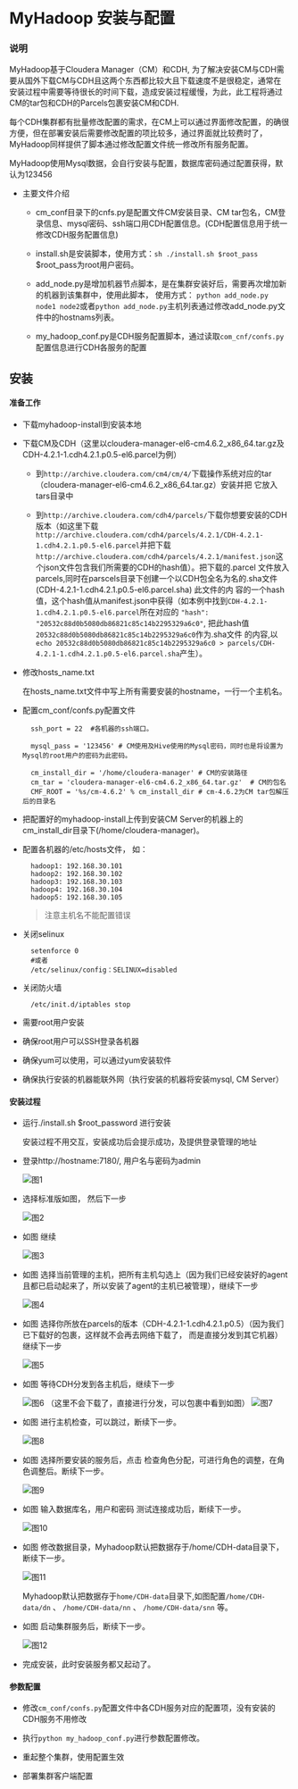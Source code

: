 # MyHadoop 安装与配置

### 说明
MyHadoop基于Cloudera Manager（CM）和CDH, 为了解决安装CM与CDH需要从国外下载CM与CDH且这两个东西都比较大且下载速度不是很稳定，通常在
安装过程中需要等待很长的时间下载，造成安装过程缓慢，为此，此工程将通过CM的tar包和CDH的Parcels包裹安装CM和CDH.

每个CDH集群都有批量修改配置的需求，在CM上可以通过界面修改配置，的确很方便，但在部署安装后需要修改配置的项比较多，通过界面就比较费时了，
MyHadoop同样提供了脚本通过修改配置文件统一修改所有服务配置。

MyHadoop使用Mysql数据，会自行安装与配置，数据库密码通过配置获得，默认为123456

- 主要文件介绍

    - cm_conf目录下的cnfs.py是配置文件CM安装目录、CM tar包名，CM登录信息、mysql密码、ssh端口用CDH配置信息。(CDH配置信息用于统一
    修改CDH服务配置信息)

    - install.sh是安装脚本，使用方式：`sh ./install.sh $root_pass `  $root_pass为root用户密码。

    - add_node.py是增加机器节点脚本，是在集群安装好后，需要再次增加新的机器到该集群中，使用此脚本， 使用方式：
    `python add_node.py node1 node2`或者`python add_node.py`主机列表通过修改add_node.py文件中的hostnams列表。

    - my_hadoop_conf.py是CDH服务配置脚本，通过读取`com_cnf/confs.py`配置信息进行CDH各服务的配置

## 安装

#### 准备工作

- 下载myhadoop-install到安装本地

- 下载CM及CDH（这里以cloudera-manager-el6-cm4.6.2_x86_64.tar.gz及CDH-4.2.1-1.cdh4.2.1.p0.5-el6.parcel为例）

    - 到`http://archive.cloudera.com/cm4/cm/4/`下载操作系统对应的tar（cloudera-manager-el6-cm4.6.2_x86_64.tar.gz）安装并把
    它放入tars目录中

    - 到`http://archive.cloudera.com/cdh4/parcels/`下载你想要安装的CDH版本（如这里下载
    `http://archive.cloudera.com/cdh4/parcels/4.2.1/CDH-4.2.1-1.cdh4.2.1.p0.5-el6.parcel`并把下载
    `http://archive.cloudera.com/cdh4/parcels/4.2.1/manifest.json`这个json文件包含我们所需要的CDH的hash值）。把下载的.parcel
    文件放入parcels,同时在parscels目录下创建一个以CDH包全名为名的.sha文件(CDH-4.2.1-1.cdh4.2.1.p0.5-el6.parcel.sha) 此文件的内
    容的一个hash值，这个hash值从manifest.json中获得（如本例中找到`CDH-4.2.1-1.cdh4.2.1.p0.5-el6.parcel`所在对应的
    `"hash": "20532c88d0b5080db86821c85c14b2295329a6c0"`, 把此hash值`20532c88d0b5080db86821c85c14b2295329a6c0`作为.sha文件
    的内容,以`echo 20532c88d0b5080db86821c85c14b2295329a6c0 > parcels/CDH-4.2.1-1.cdh4.2.1.p0.5-el6.parcel.sha`产生）。

- 修改hosts_name.txt

    在hosts_name.txt文件中写上所有需要安装的hostname，一行一个主机名。

- 配置cm_conf/confs.py配置文件

        ssh_port = 22  #各机器的ssh端口。

        mysql_pass = '123456' # CM使用及Hive使用的Mysql密码，同时也是将设置为Mysql的root用户的密码为此密码。

        cm_install_dir = '/home/cloudera-manager' # CM的安装路径
        cm_tar = 'cloudera-manager-el6-cm4.6.2_x86_64.tar.gz'  # CM的包名
        CMF_ROOT = '%s/cm-4.6.2' % cm_install_dir # cm-4.6.2为CM tar包解压后的目录名

- 把配置好的myhadoop-install上传到安装CM Server的机器上的cm_install_dir目录下(/home/cloudera-manager)。

- 配置各机器的/etc/hosts文件， 如：

        hadoop1: 192.168.30.101
        hadoop2: 192.168.30.102
        hadoop3: 192.168.30.103
        hadoop4: 192.168.30.104
        hadoop5: 192.168.30.105

    > 注意主机名不能配置错误

- 关闭selinux

        setenforce 0
        #或者
        /etc/selinux/config：SELINUX=disabled
- 关闭防火墙

        /etc/init.d/iptables stop

- 需要root用户安装

- 确保root用户可以SSH登录各机器

- 确保yum可以使用，可以通过yum安装软件

- 确保执行安装的机器能联外网（执行安装的机器将安装mysql, CM Server）

#### 安装过程

- 运行./install.sh $root_password 进行安装

    安装过程不用交互，安装成功后会提示成功，及提供登录管理的地址

- 登录http://hostname:7180/, 用户名与密码为admin

    ![图1](docs/images/1.jpg)

- 选择标准版如图， 然后下一步

    ![图2](docs/images/2.jpg)

- 如图 继续

    ![图3](docs/images/3.jpg)

- 如图 选择当前管理的主机，把所有主机勾选上（因为我们已经安装好的agent且都已启动起来了，所以安装了agent的主机已被管理），继续下一步

    ![图4](docs/images/4.jpg)

- 如图 选择你所放在parcels的版本（CDH-4.2.1-1.cdh4.2.1.p0.5）（因为我们已下载好的包裹，这样就不会再去网络下载了，
而是直接分发到其它机器） 继续下一步

    ![图5](docs/images/5.jpg)

- 如图 等待CDH分发到各主机后，继续下一步

    ![图6](docs/images/6.jpg)
    （这里不会下载了，直接进行分发，可以包裹中看到如图）
    ![图7](docs/images/7.jpg)

- 如图 进行主机检查，可以跳过，断续下一步。

    ![图8](docs/images/8.jpg)

- 如图 选择所要安装的服务后，点击 检查角色分配，可进行角色的调整，在角色调整后。断续下一步。

    ![图9](docs/images/9.jpg)

- 如图 输入数据库名，用户和密码 测试连接成功后，断续下一步。

    ![图10](docs/images/10.jpg)

- 如图 修改数据目录，Myhadoop默认把数据存于/home/CDH-data目录下，断续下一步。

    ![图11](docs/images/11.jpg)

    Myhadoop默认把数据存于`home/CDH-data`目录下,如图配置`/home/CDH-data/dn` 、 `/home/CDH-data/nn` 、 `/home/CDH-data/snn`
    等。

- 如图 启动集群服务后，断续下一步。

    ![图12](docs/images/12.jpg)


- 完成安装，此时安装服务都又起动了。


#### 参数配置

- 修改`cm_conf/confs.py`配置文件中各CDH服务对应的配置项，没有安装的CDH服务不用修改

- 执行`python my_hadoop_conf.py`进行参数配置修改。

- 重起整个集群，使用配置生效

- 部署集群客户端配置